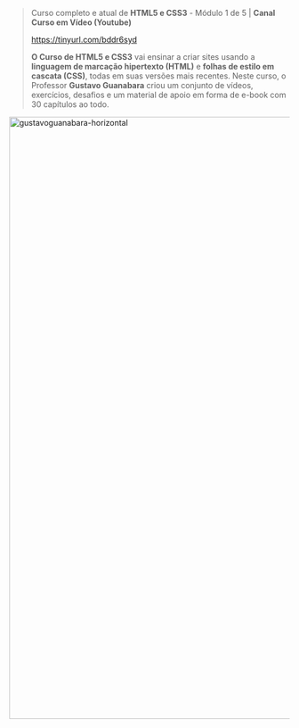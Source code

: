 > Curso completo e atual de **HTML5 e CSS3** - Módulo 1 de 5 | **Canal Curso em Vídeo (Youtube)**
>
> https://tinyurl.com/bddr6syd
>
 > **O Curso de HTML5 e CSS3** vai ensinar a criar sites usando a **linguagem de marcação hipertexto (HTML)** e **folhas de estilo em cascata (CSS)**, todas em suas versões mais recentes. Neste curso, o Professor **Gustavo Guanabara** criou um conjunto de vídeos, exercícios, desafios e um material de apoio em forma de e-book com 30 capítulos ao todo. 

<img width="1920" height="1080" alt="gustavoguanabara-horizontal" src="https://github.com/user-attachments/assets/0b907576-6b02-4cdf-852f-58888f1daef9" />
